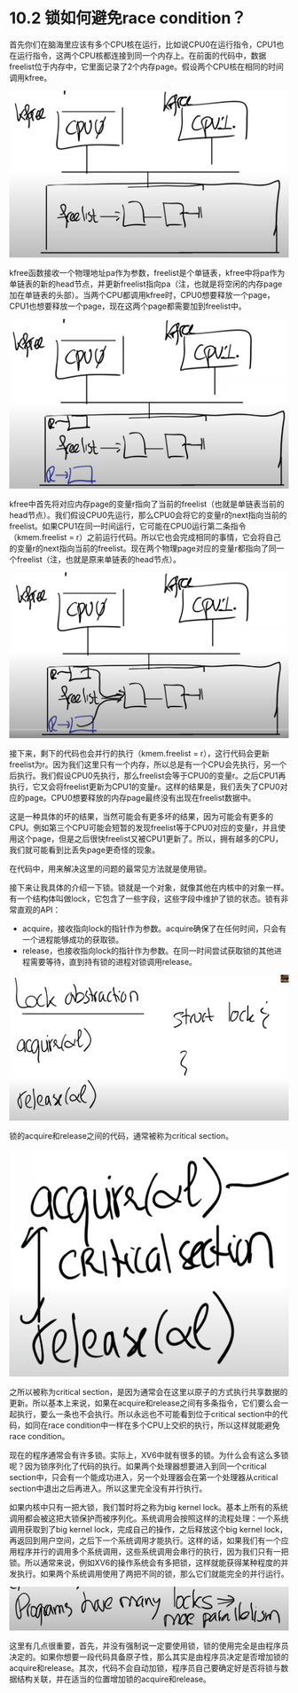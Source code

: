 # 10.2 锁如何避免race condition？

首先你们在脑海里应该有多个CPU核在运行，比如说CPU0在运行指令，CPU1也在运行指令，这两个CPU核都连接到同一个内存上。在前面的代码中，数据freelist位于内存中，它里面记录了2个内存page。假设两个CPU核在相同的时间调用kfree。

![](../.gitbook/assets/image%20%28507%29.png)

kfree函数接收一个物理地址pa作为参数，freelist是个单链表，kfree中将pa作为单链表的新的head节点，并更新freelist指向pa（注，也就是将空闲的内存page加在单链表的头部）。当两个CPU都调用kfree时，CPU0想要释放一个page，CPU1也想要释放一个page，现在这两个page都需要加到freelist中。

![](../.gitbook/assets/image%20%28572%29.png)

kfree中首先将对应内存page的变量r指向了当前的freelist（也就是单链表当前的head节点）。我们假设CPU0先运行，那么CPU0会将它的变量r的next指向当前的freelist。如果CPU1在同一时间运行，它可能在CPU0运行第二条指令（kmem.freelist = r）之前运行代码。所以它也会完成相同的事情，它会将自己的变量r的next指向当前的freelist。现在两个物理page对应的变量r都指向了同一个freelist（注，也就是原来单链表的head节点）。

![](../.gitbook/assets/image%20%28568%29%20%282%29%20%282%29%20%282%29.png)

接下来，剩下的代码也会并行的执行（kmem.freelist = r），这行代码会更新freelist为r。因为我们这里只有一个内存，所以总是有一个CPU会先执行，另一个后执行。我们假设CPU0先执行，那么freelist会等于CPU0的变量r。之后CPU1再执行，它又会将freelist更新为CPU1的变量r。这样的结果是，我们丢失了CPU0对应的page。CPU0想要释放的内存page最终没有出现在freelist数据中。

这是一种具体的坏的结果，当然可能会有更多坏的结果，因为可能会有更多的CPU。例如第三个CPU可能会短暂的发现freelist等于CPU0对应的变量r，并且使用这个page，但是之后很快freelist又被CPU1更新了。所以，拥有越多的CPU，我们就可能看到比丢失page更奇怪的现象。

在代码中，用来解决这里的问题的最常见方法就是使用锁。

接下来让我具体的介绍一下锁。锁就是一个对象，就像其他在内核中的对象一样。有一个结构体叫做lock，它包含了一些字段，这些字段中维护了锁的状态。锁有非常直观的API：

* acquire，接收指向lock的指针作为参数。acquire确保了在任何时间，只会有一个进程能够成功的获取锁。
* release，也接收指向lock的指针作为参数。在同一时间尝试获取锁的其他进程需要等待，直到持有锁的进程对锁调用release。

![](../.gitbook/assets/image%20%28579%29.png)

锁的acquire和release之间的代码，通常被称为critical section。

![](../.gitbook/assets/image%20%28525%29.png)

之所以被称为critical section，是因为通常会在这里以原子的方式执行共享数据的更新。所以基本上来说，如果在acquire和release之间有多条指令，它们要么会一起执行，要么一条也不会执行。所以永远也不可能看到位于critical section中的代码，如同在race condition中一样在多个CPU上交织的执行，所以这样就能避免race condition。

现在的程序通常会有许多锁。实际上，XV6中就有很多的锁。为什么会有这么多锁呢？因为锁序列化了代码的执行。如果两个处理器想要进入到同一个critical section中，只会有一个能成功进入，另一个处理器会在第一个处理器从critical section中退出之后再进入。所以这里完全没有并行执行。

如果内核中只有一把大锁，我们暂时将之称为big kernel lock。基本上所有的系统调用都会被这把大锁保护而被序列化。系统调用会按照这样的流程处理：一个系统调用获取到了big kernel lock，完成自己的操作，之后释放这个big kernel lock，再返回到用户空间，之后下一个系统调用才能执行。这样的话，如果我们有一个应用程序并行的调用多个系统调用，这些系统调用会串行的执行，因为我们只有一把锁。所以通常来说，例如XV6的操作系统会有多把锁，这样就能获得某种程度的并发执行。如果两个系统调用使用了两把不同的锁，那么它们就能完全的并行运行。

![](../.gitbook/assets/image%20%28573%29.png)

这里有几点很重要，首先，并没有强制说一定要使用锁，锁的使用完全是由程序员决定的。如果你想要一段代码具备原子性，那么其实是由程序员决定是否增加锁的acquire和release。其次，代码不会自动加锁，程序员自己要确定好是否将锁与数据结构关联，并在适当的位置增加锁的acquire和release。

